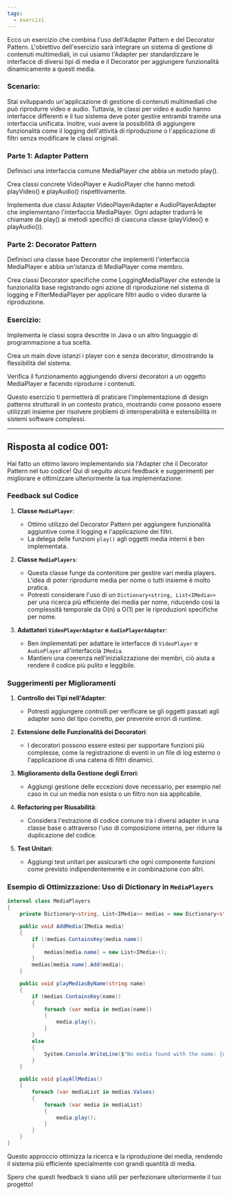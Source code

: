 ```yaml
---
tags:
  - esercizi
---
```

Ecco un esercizio che combina l'uso dell'Adapter Pattern e del Decorator Pattern. L'obiettivo dell'esercizio sarà integrare un sistema di gestione di contenuti multimediali, in cui usiamo l'Adapter per standardizzare le interfacce di diversi tipi di media e il Decorator per aggiungere funzionalità dinamicamente a questi media.

  

### Scenario:

Stai sviluppando un'applicazione di gestione di contenuti multimediali che può riprodurre video e audio. Tuttavia, le classi per video e audio hanno interfacce differenti e il tuo sistema deve poter gestire entrambi tramite una interfaccia unificata. Inoltre, vuoi avere la possibilità di aggiungere funzionalità come il logging dell'attività di riproduzione o l'applicazione di filtri senza modificare le classi originali.

  

### Parte 1: Adapter Pattern

Definisci una interfaccia comune MediaPlayer che abbia un metodo play().

Crea classi concrete VideoPlayer e AudioPlayer che hanno metodi playVideo() e playAudio() rispettivamente.

Implementa due classi Adapter VideoPlayerAdapter e AudioPlayerAdapter che implementano l'interfaccia MediaPlayer. Ogni adapter tradurrà le chiamate da play() ai metodi specifici di ciascuna classe (playVideo() e playAudio()).

### Parte 2: Decorator Pattern

Definisci una classe base Decorator che implementi l'interfaccia MediaPlayer e abbia un'istanza di MediaPlayer come membro.

Crea classi Decorator specifiche come LoggingMediaPlayer che estende la funzionalità base registrando ogni azione di riproduzione nel sistema di logging e FilterMediaPlayer per applicare filtri audio o video durante la riproduzione.

### Esercizio:

Implementa le classi sopra descritte in Java o un altro linguaggio di programmazione a tua scelta.

Crea un main dove istanzi i player con e senza decorator, dimostrando la flessibilità del sistema.

Verifica il funzionamento aggiungendo diversi decoratori a un oggetto MediaPlayer e facendo riprodurre i contenuti.

Questo esercizio ti permetterà di praticare l'implementazione di design patterns strutturali in un contesto pratico, mostrando come possono essere utilizzati insieme per risolvere problemi di interoperabilità e estensibilità in sistemi software complessi.

---

## Risposta al codice 001:

Hai fatto un ottimo lavoro implementando sia l'Adapter che il Decorator Pattern nel tuo codice! Qui di seguito alcuni feedback e suggerimenti per migliorare e ottimizzare ulteriormente la tua implementazione:

### Feedback sul Codice

1. **Classe `MediaPlayer`**:
    
    - Ottimo utilizzo del Decorator Pattern per aggiungere funzionalità aggiuntive come il logging e l'applicazione dei filtri.
    - La delega delle funzioni `play()` agli oggetti media interni è ben implementata.
2. **Classe `MediaPlayers`**:
    
    - Questa classe funge da contenitore per gestire vari media players. L'idea di poter riprodurre media per nome o tutti insieme è molto pratica.
    - Potresti considerare l'uso di un `Dictionary<string, List<IMedia>>` per una ricerca più efficiente dei media per nome, riducendo così la complessità temporale da O(n) a O(1) per le riproduzioni specifiche per nome.
3. **Adattatori `VideoPlayerAdapter` e `AudioPlayerAdapter`**:
    
    - Ben implementati per adattare le interfacce di `VideoPlayer` e `AudioPlayer` all'interfaccia `IMedia`.
    - Mantieni una coerenza nell'inizializzazione dei membri, ciò aiuta a rendere il codice più pulito e leggibile.

### Suggerimenti per Miglioramenti

1. **Controllo dei Tipi nell'Adapter**:
    
    - Potresti aggiungere controlli per verificare se gli oggetti passati agli adapter sono del tipo corretto, per prevenire errori di runtime.
2. **Estensione delle Funzionalità dei Decoratori**:
    
    - I decoratori possono essere estesi per supportare funzioni più complesse, come la registrazione di eventi in un file di log esterno o l'applicazione di una catena di filtri dinamici.
3. **Miglioramento della Gestione degli Errori**:
    
    - Aggiungi gestione delle eccezioni dove necessario, per esempio nel caso in cui un media non esista o un filtro non sia applicabile.
4. **Refactoring per Riusabilità**:
    
    - Considera l'estrazione di codice comune tra i diversi adapter in una classe base o attraverso l'uso di composizione interna, per ridurre la duplicazione del codice.
5. **Test Unitari**:
    
    - Aggiungi test unitari per assicurarti che ogni componente funzioni come previsto indipendentemente e in combinazione con altri.

### Esempio di Ottimizzazione: Uso di Dictionary in `MediaPlayers`


``` csharp
internal class MediaPlayers
{
    private Dictionary<string, List<IMedia>> medias = new Dictionary<string, List<IMedia>>();

    public void AddMedia(IMedia media)
    {
        if (!medias.ContainsKey(media.name))
        {
            medias[media.name] = new List<IMedia>();
        }
        medias[media.name].Add(media);
    }

    public void playMediasByName(string name)
    {
        if (medias.ContainsKey(name))
        {
            foreach (var media in medias[name])
            {
                media.play();
            }
        }
        else
        {
            System.Console.WriteLine($"No media found with the name: {name}");
        }
    }

    public void playAllMedias()
    {
        foreach (var mediaList in medias.Values)
        {
            foreach (var media in mediaList)
            {
                media.play();
            }
        }
    }
}
```

Questo approccio ottimizza la ricerca e la riproduzione dei media, rendendo il sistema più efficiente specialmente con grandi quantità di media.

Spero che questi feedback ti siano utili per perfezionare ulteriormente il tuo progetto!